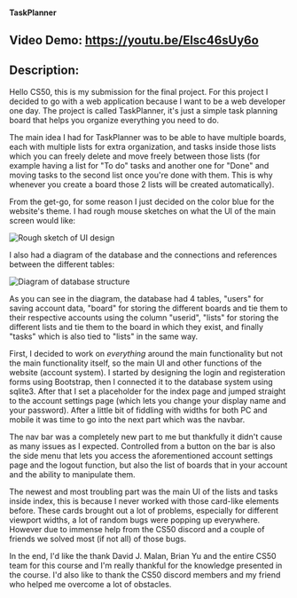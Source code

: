 #### TaskPlanner

## Video Demo: https://youtu.be/Elsc46sUy6o

## Description:

Hello CS50, this is my submission for the final project. For this project I decided to go with a web application because I want to be a web developer one day. The project is called TaskPlanner, it's just a simple task planning board that helps you organize everything you need to do.

The main idea I had for TaskPlanner was to be able to have multiple boards, each with multiple lists for extra organization, and tasks inside those lists which you can freely delete and move freely between those lists (for example having a list for "To do" tasks and another one for "Done" and moving tasks to the second list once you're done with them. This is why whenever you create a board those 2 lists will be created automatically).

From the get-go, for some reason I just decided on the color blue for the website's theme. I had rough mouse sketches on what the UI of the main screen would like:

![Rough sketch of UI design](https://i.ibb.co/18ByNT0/ui-sketch.png)

I also had a diagram of the database and the connections and references between the different tables:

![Diagram of database structure](https://i.ibb.co/Xp29rpP/diagram.jpg)

As you can see in the diagram, the database had 4 tables, "users" for saving account data, "board" for storing the different boards and tie them to their respective accounts using the column "userid", "lists" for storing the different lists and tie them to the board in which they exist, and finally "tasks" which is also tied to "lists" in the same way.

First, I decided to work on *everything* around the main functionality but not the main functionality itself, so the main UI and other functions of the website (account system). I started by designing the login and registeration forms using Bootstrap, then I connected it to the database system using sqlite3. After that I set a placeholder for the index page and jumped straight to the account settings page (which lets you change your display name and your password). After a little bit of fiddling with widths for both PC and mobile it was time to go into the next part which was the navbar.

The nav bar was a completely new part to me but thankfully it didn't cause as many issues as I expected. Controlled from a button on the bar is also the side menu that lets you access the aforementioned account settings page and the logout function, but also the list of boards that in your account and the ability to manipulate them.

The newest and most troubling part was the main UI of the lists and tasks inside index, this is because I never worked with those card-like elements before. These cards brought out a lot of problems, especially for different viewport widths, a lot of random bugs were popping up everywhere. However due to immense help from the CS50 discord and a couple of friends we solved most (if not all) of those bugs.

In the end, I'd like the thank David J. Malan, Brian Yu and the entire CS50 team for this course and I'm really thankful for the knowledge presented in the course. I'd also like to thank the CS50 discord members and my friend who helped me overcome a lot of obstacles.